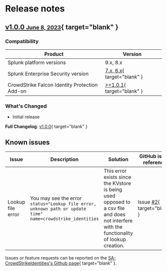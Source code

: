 # Release notes

## [v1.0.0 <small>June 8, 2023</small>](https://github.com/ZachChristensen28/SA-CrowdStrike/releases/tag/v1.0.0){ target="blank" }

### Compatibility

Product | Version
--------- | -------
Splunk platform versions | 9.x, 8.x
Splunk Enterprise Security version | [7.x, 6.x](https://splunkbase.splunk.com/app/263){ target="blank" }
CrowdStrike Falcon Identity Protection Add-on | [>=1.0.1](https://splunkbase.splunk.com/app/6893){ target="blank" }

### What's Changed

- Initial release

**Full Changelog**: [v1.0.0](https://github.com/ZachChristensen28/SA-CrowdStrikeIdentities/commits/v1.0.0){ target="blank" }

## Known issues

Issue | Description | Solution | GitHub issue reference
----- | ----------- | -------- | ----------------------
Lookup file error | You may see the error `status="Lookup file error, unknown path or update time" name=crowdstrike_identities` | This error exists since the KVstore is being used opposed to a csv file and does not interfere with the functionality of lookup creation. | Issue [#2](https://github.com/ZachChristensen28/SA-CrowdStrikeIdentities/issues/2){ target="blank" }

 Issues or feature requests can be reported on the [SA-CrowdStrikeIdentities's Github page](https://github.com/ZachChristensen28/SA-CrowdStrikeIdentities/issues){ target="blank" }.
